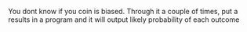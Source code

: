 You dont know if you coin is biased. Through it a couple of times, put a results in a program and it will output likely probability of each outcome
